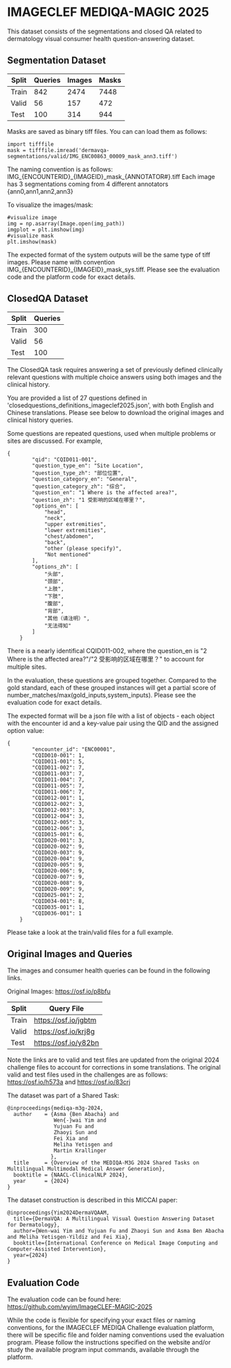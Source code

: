 # IMAGECLEF MEDIQA-MAGIC 2025

This dataset consists of the segmentations and closed QA related to dermatology visual consumer health question-answering dataset.


## Segmentation Dataset

| Split | Queries | Images | Masks |
| ------ | ------|---|-------|
| Train | 842 | 2474 | 7448 |
| Valid | 56 | 157 | 472 |
| Test | 100 | 314 | 944 |

Masks are saved as binary tiff files. You can can load them as follows:
```
import tifffile
mask = tifffile.imread('dermavqa-segmentations/valid/IMG_ENC00863_00009_mask_ann3.tiff')
```

The naming convention is as follows: IMG_{ENCOUNTERID}\_{IMAGEID}\_mask\_{ANNOTATOR#}.tiff
Each image has 3 segmentations coming from 4 different annotators {ann0,ann1,ann2,ann3}

To visualize the images/mask:
```
#visualize image
img = np.asarray(Image.open(img_path))
imgplot = plt.imshow(img)
#visualize mask
plt.imshow(mask)
```

The expected format of the system outputs will be the same type of tiff images. Please name with convention IMG_{ENCOUNTERID}\_{IMAGEID}\_mask\_sys.tiff. Please see the evaluation code and the platform code for exact details.


## ClosedQA Dataset

| Split | Queries |
| ------ | ------|
| Train | 300 |
| Valid | 56 |
| Test | 100 |

The ClosedQA task requires answering a set of previously defined clinically relevant questions with multiple choice answers using both images and the clinical history.

You are provided a list of 27 questions defined in 'closedquestions_definitions_imageclef2025.json', with both English and Chinese translations. Please see below to download the original images and clinical history queries.

Some questions are repeated questions, used when multiple problems or sites are discussed. For example, 
```
{
        "qid": "CQID011-001",
        "question_type_en": "Site Location",
        "question_type_zh": "部位位置",
        "question_category_en": "General",
        "question_category_zh": "综合",
        "question_en": "1 Where is the affected area?",
        "question_zh": "1 受影响的区域在哪里？",
        "options_en": [
            "head",
            "neck",
            "upper extremities",
            "lower extremities",
            "chest/abdomen",
            "back",
            "other (please specify)",
            "Not mentioned"
        ],
        "options_zh": [
            "头部",
            "颈部",
            "上肢",
            "下肢",
            "腹部",
            "背部",
            "其他（请注明）",
            "无法得知"
        ]
    }
```
There is a nearly identifical CQID011-002, where the question_en is "2 Where is the affected area?"/"2 受影响的区域在哪里？" to account for multiple sites.

In the evaluation, these questions are grouped together. Compared to the gold standard, each of these grouped instances will get a partial score of number\_matches/max(gold\_inputs,system\_inputs). Please see the evaluation code for exact details.

The expected format will be a json file with a list of objects - each object with the encounter id and a key-value pair using the QID and the assigned option value:
```
{
        "encounter_id": "ENC00001",
        "CQID010-001": 1,
        "CQID011-001": 5,
        "CQID011-002": 7,
        "CQID011-003": 7,
        "CQID011-004": 7,
        "CQID011-005": 7,
        "CQID011-006": 7,
        "CQID012-001": 1,
        "CQID012-002": 3,
        "CQID012-003": 3,
        "CQID012-004": 3,
        "CQID012-005": 3,
        "CQID012-006": 3,
        "CQID015-001": 6,
        "CQID020-001": 3,
        "CQID020-002": 9,
        "CQID020-003": 9,
        "CQID020-004": 9,
        "CQID020-005": 9,
        "CQID020-006": 9,
        "CQID020-007": 9,
        "CQID020-008": 9,
        "CQID020-009": 9,
        "CQID025-001": 2,
        "CQID034-001": 8,
        "CQID035-001": 1,
        "CQID036-001": 1
    }
```
Please take a look at the train/valid files for a full example.


## Original Images and Queries

The images and consumer health queries can be found in the following links.

Original Images: https://osf.io/p8bfu

| Split | Query File |
| ------ | --------------------|
| Train | https://osf.io/jgbtm |
| Valid | https://osf.io/krj8g |
| Test | https://osf.io/y82bn |

Note the links are to valid and test files are updated from the original 2024 challenge files to account for corrections in some translations. The original valid and test files used in the challenges are as follows: https://osf.io/h573a and https://osf.io/83crj

The dataset was part of a Shared Task:
```
@inproceedings{mediqa-m3g-2024,
  author    = {Asma {Ben Abacha} and
               Wen{-}wai Yim and
               Yujuan Fu and
               Zhaoyi Sun and
               Fei Xia and
               Meliha Yetisgen and
               Martin Krallinger
              }, 
  title     = {Overview of the MEDIQA-M3G 2024 Shared Tasks on Multilingual Multimodal Medical Answer Generation},
  booktitle = {NAACL-ClinicalNLP 2024},
  year      = {2024}
}
```
The dataset construction is described in this MICCAI paper:
```
@inproceedings{Yim2024DermaVQAAM,
  title={DermaVQA: A Multilingual Visual Question Answering Dataset for Dermatology},
  author={Wen-wai Yim and Yujuan Fu and Zhaoyi Sun and Asma Ben Abacha and Meliha Yetisgen-Yildiz and Fei Xia},
  booktitle={International Conference on Medical Image Computing and Computer-Assisted Intervention},
  year={2024}
}
```

## Evaluation Code

The evaluation code can be found here: https://github.com/wyim/ImageCLEF-MAGIC-2025

While the code is flexible for specifying your exact files or naming conventions, for the IMAGECLEF MEDIQA Challenge evaluation platform, there will be specific file and folder naming conventions used the evaluation program. Please follow the instructions specified on the website and/or study the available program input commands, available through the platform.
